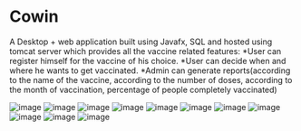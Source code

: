 # Cowin
A Desktop + web application built using Javafx, SQL and hosted using tomcat server 
which provides all the vaccine related features: 
*User can register himself for the vaccine of his choice. 
*User can decide when and where he wants to get vaccinated. 
*Admin can generate reports(according to the name of the vaccine, 
according to the number of doses, according to the month of vaccination, percentage of people completely vaccinated)

![image](https://user-images.githubusercontent.com/63350417/135752436-6a58e7bf-e13d-40af-80cd-06282dbcfc02.png)
![image](https://user-images.githubusercontent.com/63350417/135752653-7de5f661-bff0-4ed6-80ed-16607a68751b.png)
![image](https://user-images.githubusercontent.com/63350417/135752452-67d41082-50a5-4b11-92ad-7d7d911646e8.png)
![image](https://user-images.githubusercontent.com/63350417/135752462-74c8f878-acbf-4ab2-be5d-52825ba47202.png)
![image](https://user-images.githubusercontent.com/63350417/135752480-f35627f8-4bc3-4aaf-bb4e-286e7d72ba4b.png)
![image](https://user-images.githubusercontent.com/63350417/135752494-937d6356-1d31-4174-9cc5-aaa0cdc6899b.png)
![image](https://user-images.githubusercontent.com/63350417/135752605-756100b5-d96d-4c58-afce-2c8d43e1ef78.png)
![image](https://user-images.githubusercontent.com/63350417/135752515-d8897f53-9066-495a-98c7-7638664f60cb.png)
![image](https://user-images.githubusercontent.com/63350417/135752525-4acf6d5c-f97b-4f1f-8584-d15ec5b0d445.png)
![image](https://user-images.githubusercontent.com/63350417/135752543-3cc93e44-b3ef-4075-ab77-0d9c07852309.png)
![image](https://user-images.githubusercontent.com/63350417/135752598-059316f6-ab70-4831-90ce-458e1ef5b801.png)
